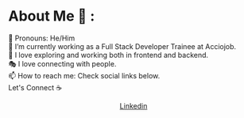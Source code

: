 # About Me 👦 :
👦 Pronouns: He/Him <br>
💼 I’m currently working as a Full Stack Developer Trainee at Acciojob. <br>
🧭 I love exploring and working both in frontend and backend. <br>
🎭 I love connecting with people. <br>
📫 How to reach me: Check social links below. <br>
Let's Connect ☕<br>
<center><a href="https://www.linkedin.com/in/shubhamhatkar/">Linkedin</a></center>
